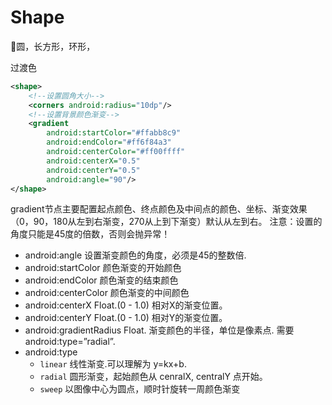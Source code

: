 # Shape

圆，长方形，环形，

过渡色

```XML
<shape>
    <!--设置圆角大小-->
    <corners android:radius="10dp"/>
    <!--设置背景颜色渐变-->
    <gradient
        android:startColor="#ffabb8c9"
        android:endColor="#ff6f84a3"
        android:centerColor="#ff00ffff"
        android:centerX="0.5"
        android:centerY="0.5"
        android:angle="90"/>
</shape>
```

gradient节点主要配置起点颜色、终点颜色及中间点的颜色、坐标、渐变效果（0，90，180从左到右渐变，270从上到下渐变）默认从左到右。
注意：设置的角度只能是45度的倍数，否则会抛异常！

- android:angle	设置渐变颜色的角度，必须是45的整数倍.
- android:startColor	颜色渐变的开始颜色
- android:endColor	颜色渐变的结束颜色
- android:centerColor	颜色渐变的中间颜色
- android:centerX	Float.(0 - 1.0) 相对X的渐变位置。
- android:centerY	Float.(0 - 1.0) 相对Y的渐变位置。
- android:gradientRadius	Float. 渐变颜色的半径，单位是像素点. 需要 android:type=”radial”.
- android:type
    - `linear` 线性渐变.可以理解为 y=kx+b.
    - `radial` 圆形渐变，起始颜色从 cenralX, centralY 点开始。
    - `sweep` 以图像中心为圆点，顺时针旋转一周颜色渐变
